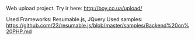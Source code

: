 Web upload project.
Try ir here: http://boy.co.ua/upload/

Used Frameworks: Resumable.js, JQuery
Used samples: https://github.com/23/resumable.js/blob/master/samples/Backend%20on%20PHP.md
